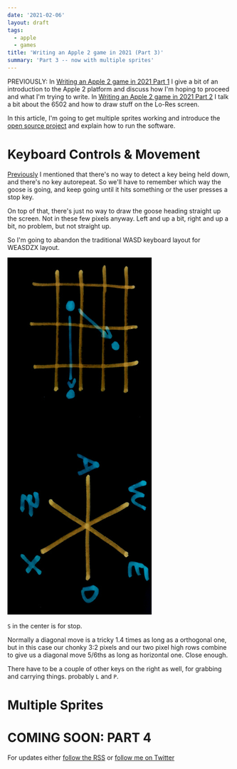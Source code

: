 ```yaml
---
date: '2021-02-06'
layout: draft
tags:
  - apple
  - games
title: 'Writing an Apple 2 game in 2021 (Part 3)'
summary: 'Part 3 -- now with multiple sprites'
---
```


PREVIOUSLY: In [Writing an Apple 2 game in 2021 Part 1](/art/writing-an-apple-2-game-in-2021-1/)
I give a bit of an introduction to the Apple 2 platform and discuss how I'm hoping
to proceed and what I'm trying to write.  In [Writing an Apple 2 game in 2021 Part 2](/art/writing-an-apple-2-game-in-2021-2/) I talk a bit about the 6502 and how to draw stuff
on the Lo-Res screen.

In this article, I'm going to get multiple sprites working and introduce the
[open source project](https://github.com/nickzoic/lores-goose-game) and explain
how to run the software.

# Keyboard Controls & Movement

[Previously](/art/writing-an-apple-2-game-in-2021-2/#reading-the-keyboard) I
mentioned that there's no way to detect a key being held down, and there's no 
key autorepeat.  So we'll have to remember which way the goose is going, and
keep going until it hits something or the user presses a stop key.

On top of that, there's just no way to draw the goose heading straight up the 
screen. Not in these few pixels anyway. Left and up a bit, right and up a bit, no
problem, but not straight up.

So I'm going to abandon the traditional WASD keyboard layout for WEASDZX layout.

![WEASDZX Layout](img/weasdzx.jpg) 

`S` in the center is for stop.

Normally a diagonal move is a tricky 1.4 times as long as a orthogonal one, but
in this case our chonky 3:2 pixels and our two pixel high rows combine to give us a 
diagonal move 5/6ths as long as horizontal one. Close enough.

There have to be a couple of other keys on the right as well, for grabbing and
carrying things. probably `L` and `P`.

# Multiple Sprites

# COMING SOON: PART 4 

For updates either [follow the RSS](https://nick.zoic.org/feed.rss) or [follow me on Twitter](https://twitter.com/nickzoic/)
